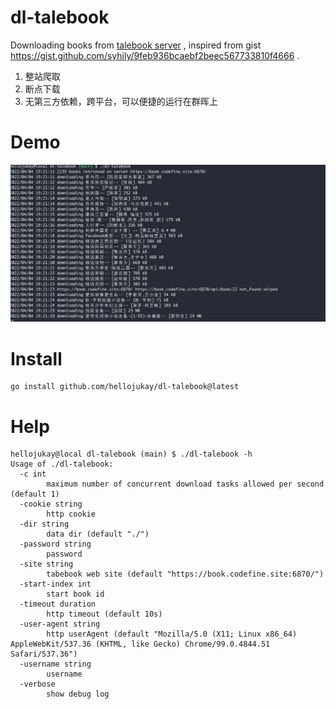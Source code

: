 # dl-talebook
Downloading books from [talebook server](https://github.com/talebook/talebook) , inspired from gist https://gist.github.com/syhily/9feb936bcaebf2beec567733810f4666 .

1. 整站爬取
2. 断点下载
3. 无第三方依赖，跨平台，可以便捷的运行在群晖上

# Demo
![demo](demo.png)
# Install
```
go install github.com/hellojukay/dl-talebook@latest
```
# Help
```
hellojukay@local dl-talebook (main) $ ./dl-talebook -h
Usage of ./dl-talebook:
  -c int
        maximum number of concurrent download tasks allowed per second (default 1)
  -cookie string
        http cookie
  -dir string
        data dir (default "./")
  -password string
        password
  -site string
        tabebook web site (default "https://book.codefine.site:6870/")
  -start-index int
        start book id
  -timeout duration
        http timeout (default 10s)
  -user-agent string
        http userAgent (default "Mozilla/5.0 (X11; Linux x86_64) AppleWebKit/537.36 (KHTML, like Gecko) Chrome/99.0.4844.51 Safari/537.36")
  -username string
        username
  -verbose
        show debug log
```
